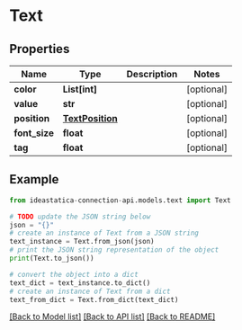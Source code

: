 # Text


## Properties

Name | Type | Description | Notes
------------ | ------------- | ------------- | -------------
**color** | **List[int]** |  | [optional] 
**value** | **str** |  | [optional] 
**position** | [**TextPosition**](TextPosition.md) |  | [optional] 
**font_size** | **float** |  | [optional] 
**tag** | **float** |  | [optional] 

## Example

```python
from ideastatica-connection-api.models.text import Text

# TODO update the JSON string below
json = "{}"
# create an instance of Text from a JSON string
text_instance = Text.from_json(json)
# print the JSON string representation of the object
print(Text.to_json())

# convert the object into a dict
text_dict = text_instance.to_dict()
# create an instance of Text from a dict
text_from_dict = Text.from_dict(text_dict)
```
[[Back to Model list]](../README.md#documentation-for-models) [[Back to API list]](../README.md#documentation-for-api-endpoints) [[Back to README]](../README.md)


